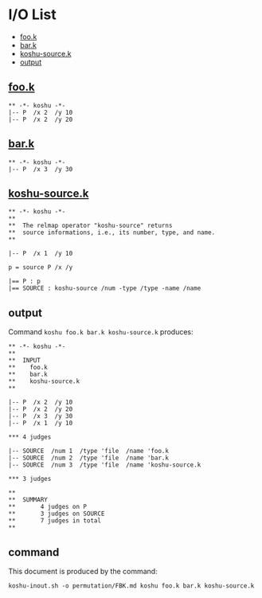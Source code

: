 # I/O List

- [foo.k](#fook)
- [bar.k](#bark)
- [koshu-source.k](#koshu-sourcek)
- [output](#output)



## [foo.k](foo.k)

```
** -*- koshu -*-
|-- P  /x 2  /y 10
|-- P  /x 2  /y 20
```



## [bar.k](bar.k)

```
** -*- koshu -*-
|-- P  /x 3  /y 30
```



## [koshu-source.k](koshu-source.k)

```
** -*- koshu -*-
**
**  The relmap operator "koshu-source" returns
**  source informations, i.e., its number, type, and name.
**

|-- P  /x 1  /y 10

p = source P /x /y

|== P : p
|== SOURCE : koshu-source /num -type /type -name /name
```



## output


Command `koshu foo.k bar.k koshu-source.k` produces:

```
** -*- koshu -*-
**
**  INPUT
**    foo.k
**    bar.k
**    koshu-source.k
**

|-- P  /x 2  /y 10
|-- P  /x 2  /y 20
|-- P  /x 3  /y 30
|-- P  /x 1  /y 10

*** 4 judges

|-- SOURCE  /num 1  /type 'file  /name 'foo.k
|-- SOURCE  /num 2  /type 'file  /name 'bar.k
|-- SOURCE  /num 3  /type 'file  /name 'koshu-source.k

*** 3 judges

**
**  SUMMARY
**       4 judges on P
**       3 judges on SOURCE
**       7 judges in total
**
```



## command

This document is produced by the command:

```
koshu-inout.sh -o permutation/FBK.md koshu foo.k bar.k koshu-source.k
```
